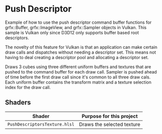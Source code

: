 # Push Descriptor 

Example of how to use the push descriptor command buffer functions for grfx::Buffer, grfx::ImageView, and grfx::Sampler objects in Vulkan. 
This sample is Vulkan only since D3D12 only supports buffer based root descriptors.

The novelty of this feature for Vulkan is that an application can make certain draw calls and dispatches without needing a descriptor set.
This means not having to deal creating a descriptor pool and allocating a descriptor set.

Draws 3 cubes using three different uniform buffers and textures that are pushed to the command buffer for each draw call.
Sampler is pushed ahead of time before the first draw call since it's common to all three draw cals.
Each uniform buffer contains the transform matrix and a texture selection index for the draw call.

## Shaders

Shader                         | Purpose for this project
------------------------------ | -------------------------------------------------------------------------------------------------------
`PushDescriptorsTexture.hlsl`  | Draws the selected texture
